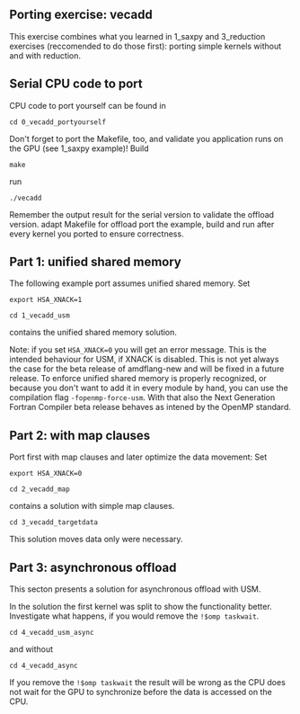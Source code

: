 
## Porting exercise: vecadd

This exercise combines what you learned in 1_saxpy and 3_reduction exercises (reccomended to do those first): porting simple kernels without and with reduction.
## Serial CPU code to port
CPU code to port yourself can be found in
```
cd 0_vecadd_portyourself
```
Don't forget to port the Makefile, too, and validate you application runs on the GPU (see 1_saxpy example)!
Build
```  
make
```
run
```
./vecadd
```
Remember the output result for the serial version to validate the offload version.
adapt Makefile for offload
port the example, build and run after every kernel you ported to ensure correctness.

## Part 1: unified shared memory
The following example port assumes unified shared memory.
Set 
```
export HSA_XNACK=1
```
```
cd 1_vecadd_usm  
```
contains the unified shared memory solution. 

Note: if you set ```HSA_XNACK=0``` you will get an error message. This is the intended behaviour for USM, if XNACK is disabled. This is not yet always the case for the beta release of amdflang-new and will be fixed in a future release. To enforce unified shared memory is properly recognized, or because you don't want to add it in every module by hand, you can use the compilation flag ```-fopenmp-force-usm```. With that also the Next Generation Fortran Compiler beta release behaves as intened by the OpenMP standard.

## Part 2: with map clauses
Port first with map clauses and later optimize the data movement:
Set 
```
export HSA_XNACK=0
```
```
cd 2_vecadd_map
```
contains a solution with simple map clauses.
```
cd 3_vecadd_targetdata
```
This solution moves data only were necessary.

## Part 3: asynchronous offload
This secton presents a solution for asynchronous offload with USM. 

In the solution the first kernel was split to show the functionality better. Investigate what happens, if you would remove the ```!$omp taskwait```.
```
cd 4_vecadd_usm_async
```
and without
```
cd 4_vecadd_async
```
If you remove the ```!$omp taskwait``` the result will be wrong as the CPU does not wait for the GPU to synchronize before the data is accessed on the CPU.
